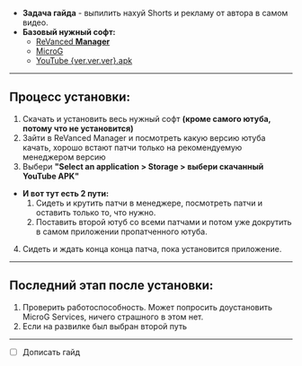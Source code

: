 - **Задача гайда** - выпилить нахуй Shorts и рекламу от автора в самом видео.
- **Базовый нужный софт:**
    - [ReVanced **Manager**](https://revanced.to/manager/)
    - [MicroG](https://github.com/TeamVanced/VancedMicroG/releases)
    - [YouTube {ver.ver.ver}.apk](https://www.apkmirror.com/?post_type=app_release&searchtype=apk&bundles%5B%5D=apkm_bundles&bundles%5B%5D=apk_files&s=youtube)
****
## Процесс установки:
1. Скачать и установить весь нужный софт **(кроме самого ютуба, потому что не установится)**
2. Зайти в ReVanced Manager и посмотреть какую версию ютуба качать, хорошо встают патчи только на рекомендуемую менеджером версию
3. Выбери **"Select an application > Storage > выбери скачанный YouTube APK"**

- **И вот тут есть 2 пути:**
	1. Сидеть и крутить патчи в менеджере, посмотреть патчи и оставить только то, что нужно.
	2. Поставить второй ютуб со всеми патчами и потом уже докрутить в самом приложении пропатченного ютуба.

4. Сидеть и ждать конца конца патча, пока установится приложение.
****
## Последний этап после установки:
1. Проверить работоспособность. Может попросить доустановить MicroG Services, ничего страшного в этом нет.
2. Если на развилке был выбран второй путь
****
- [ ] Дописать гайд